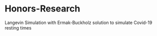 # Honors-Research
Langevin Simulation with Ermak-Buckholz solution to simulate Covid-19 resting times



